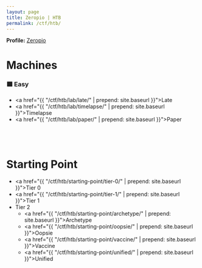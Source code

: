 ```yaml
---
layout: page
title: Zeropio | HTB
permalink: /ctf/htb/
---
```


**Profile:** [Zeropio](https://app.hackthebox.com/users/380109)

# Machines

### 🟩 Easy
- <a href="{{ "/ctf/htb/lab/late/" | prepend: site.baseurl }}">Late</a>
- <a href="{{ "/ctf/htb/lab/timelapse/" | prepend: site.baseurl }}">Timelapse</a>
- <a href="{{ "/ctf/htb/lab/paper/" | prepend: site.baseurl }}">Paper</a>


&nbsp;
---

# Starting Point
- <a href="{{ "/ctf/htb/starting-point/tier-0/" | prepend: site.baseurl }}">Tier 0</a>
- <a href="{{ "/ctf/htb/starting-point/tier-1/" | prepend: site.baseurl }}">Tier 1</a>
- Tier 2
    - <a href="{{ "/ctf/htb/starting-point/archetype/" | prepend: site.baseurl }}">Archetype</a>
    - <a href="{{ "/ctf/htb/starting-point/oopsie/" | prepend: site.baseurl }}">Oopsie</a>
    - <a href="{{ "/ctf/htb/starting-point/vaccine/" | prepend: site.baseurl }}">Vaccine</a>
    - <a href="{{ "/ctf/htb/starting-point/unified/" | prepend: site.baseurl }}">Unified</a>
